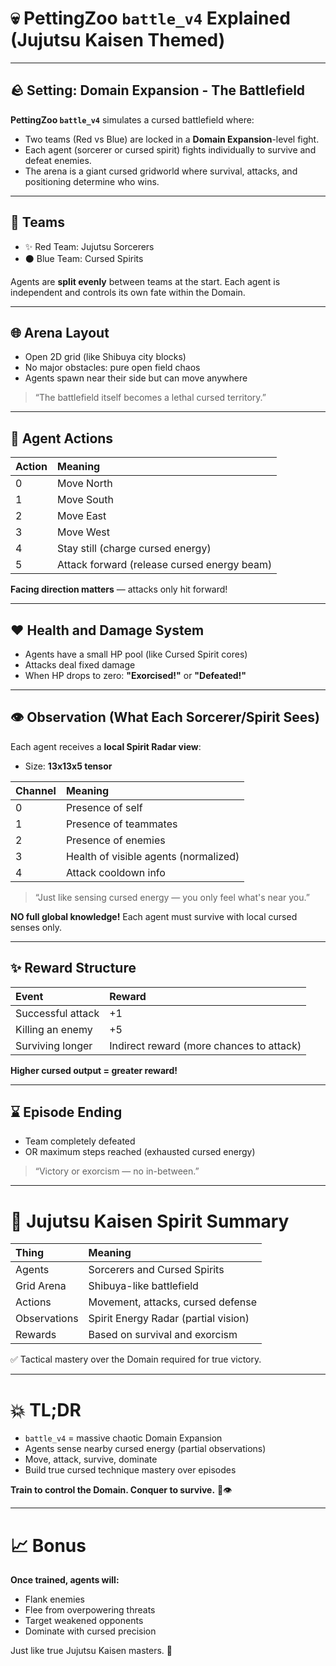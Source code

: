 # 💀 PettingZoo `battle_v4` Explained (Jujutsu Kaisen Themed)

---

## 🪨 Setting: Domain Expansion - The Battlefield

**PettingZoo `battle_v4`** simulates a cursed battlefield where:

- Two teams (Red vs Blue) are locked in a **Domain Expansion**-level fight.
- Each agent (sorcerer or cursed spirit) fights individually to survive and defeat enemies.
- The arena is a giant cursed gridworld where survival, attacks, and positioning determine who wins.

---

## 🪩 Teams

- ✨ Red Team: Jujutsu Sorcerers
- ⚫ Blue Team: Cursed Spirits

Agents are **split evenly** between teams at the start.
Each agent is independent and controls its own fate within the Domain.

---

## 🌐 Arena Layout

- Open 2D grid (like Shibuya city blocks)
- No major obstacles: pure open field chaos
- Agents spawn near their side but can move anywhere

> “The battlefield itself becomes a lethal cursed territory.”

---

## 🔫 Agent Actions

| Action | Meaning |
|:---|:---|
| 0 | Move North |
| 1 | Move South |
| 2 | Move East |
| 3 | Move West |
| 4 | Stay still (charge cursed energy) |
| 5 | Attack forward (release cursed energy beam) |

**Facing direction matters** — attacks only hit forward!

---

## ❤️ Health and Damage System

- Agents have a small HP pool (like Cursed Spirit cores)
- Attacks deal fixed damage
- When HP drops to zero: **"Exorcised!"** or **"Defeated!"**

---

## 👁️ Observation (What Each Sorcerer/Spirit Sees)

Each agent receives a **local Spirit Radar view**:

- Size: **13x13x5 tensor**

| Channel | Meaning |
|:---|:---|
| 0 | Presence of self |
| 1 | Presence of teammates |
| 2 | Presence of enemies |
| 3 | Health of visible agents (normalized) |
| 4 | Attack cooldown info |

> “Just like sensing cursed energy — you only feel what's near you.”

**NO full global knowledge!**
Each agent must survive with local cursed senses only.

---

## ✨ Reward Structure

| Event | Reward |
|:---|:---|
| Successful attack | +1 |
| Killing an enemy | +5 |
| Surviving longer | Indirect reward (more chances to attack) |

**Higher cursed output = greater reward!**

---

## ⌛ Episode Ending

- Team completely defeated
- OR maximum steps reached (exhausted cursed energy)

> “Victory or exorcism — no in-between.”

---

# 🌟 Jujutsu Kaisen Spirit Summary

| Thing | Meaning |
|:---|:---|
| Agents | Sorcerers and Cursed Spirits |
| Grid Arena | Shibuya-like battlefield |
| Actions | Movement, attacks, cursed defense |
| Observations | Spirit Energy Radar (partial vision) |
| Rewards | Based on survival and exorcism |

✅ Tactical mastery over the Domain required for true victory.

---

# 💥 TL;DR

- `battle_v4` = massive chaotic Domain Expansion
- Agents sense nearby cursed energy (partial observations)
- Move, attack, survive, dominate
- Build true cursed technique mastery over episodes

**Train to control the Domain. Conquer to survive.** 🌊👁️

---

# 📈 Bonus

**Once trained, agents will:**
- Flank enemies
- Flee from overpowering threats
- Target weakened opponents
- Dominate with cursed precision

Just like true Jujutsu Kaisen masters. 🚀